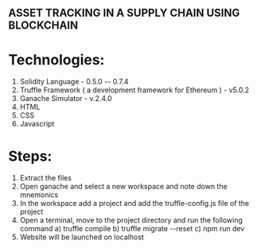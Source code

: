 ## ASSET TRACKING IN A SUPPLY CHAIN USING BLOCKCHAIN

# Technologies:
1) Solidity Language - 0.5.0 -- 0.7.4
2) Truffle Framework ( a development framework for Ethereum ) - v5.0.2
3) Ganache Simulator -  v.2.4.0 
4) HTML 
5) CSS 
6) Javascript 

# Steps:
1) Extract the files
2) Open ganache and select a new workspace and note down the mnemonics 
3) In the workspace add a project and add the truffle-config.js file of the project 
4) Open a terminal, move to the project directory and run the following command
    a) truffle compile
    b) truffle migrate --reset 
    c) npm run dev 
5) Website will be launched on localhost  
